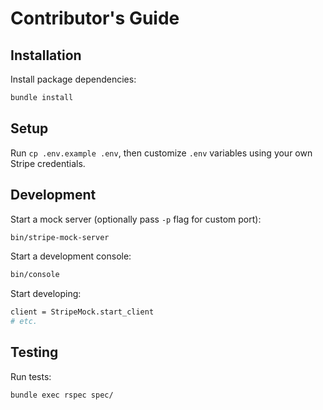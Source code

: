 # Contributor's Guide

## Installation

Install package dependencies:

```sh
bundle install
```

## Setup

Run `cp .env.example .env`, then customize `.env` variables using your own Stripe credentials.

## Development

Start a mock server (optionally pass `-p` flag for custom port):

```sh
bin/stripe-mock-server
```

Start a development console:

```sh
bin/console
```

Start developing:

```sh
client = StripeMock.start_client
# etc.
```

## Testing

Run tests:

```sh
bundle exec rspec spec/
```
